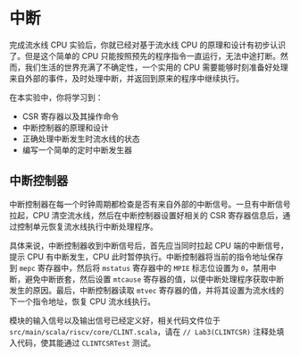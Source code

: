 # 中断

完成流水线 CPU 实验后，你就已经对基于流水线 CPU 的原理和设计有初步认识了。但是这个简单的 CPU 只能按照预先的程序指令一直运行，无法中途打断。然而，我们生活的世界充满了不确定性，一个实用的 CPU 需要能够时刻准备好处理来自外部的事件，及时处理中断，并返回到原来的程序中继续执行。

在本实验中，你将学习到：

- CSR 寄存器以及其操作命令
- 中断控制器的原理和设计
- 正确处理中断发生时流水线的状态
- 编写一个简单的定时中断发生器

## 中断控制器

中断控制器在每一个时钟周期都检查是否有来自外部的中断信号。一旦有中断信号拉起，CPU 清空流水线，然后在中断控制器设置好相关的 CSR 寄存器信息后，通过控制单元恢复流水线执行中断处理程序。

具体来说，中断控制器收到中断信号后，首先应当同时拉起 CPU 端的中断信号，提示 CPU 有中断发生，CPU 此时暂停执行。中断控制器将当前的指令地址保存到 `mepc` 寄存器中，然后将 `mstatus` 寄存器中的 `MPIE` 标志位设置为 `0`，禁用中断，避免中断嵌套，然后设置 `mtcause` 寄存器的值，以便中断处理程序获取中断发生的原因。最后，中断控制器读取 `mtvec` 寄存器的值，并将其设置为流水线的下一个指令地址，恢复 CPU 流水线执行。

模块的输入信号以及输出信号已经定义好，相关代码文件位于 `src/main/scala/riscv/core/CLINT.scala`，请在 `// Lab3(CLINTCSR)` 注释处填入代码，使其能通过 `CLINTCSRTest` 测试。